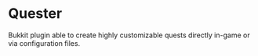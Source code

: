 Quester
=======
Bukkit plugin able to create highly customizable quests directly in-game or via configuration files.
